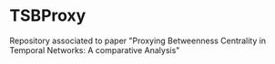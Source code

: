 # TSBProxy
Repository associated to paper "Proxying Betweenness Centrality in Temporal Networks: A comparative Analysis"
